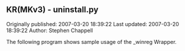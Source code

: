 ## KR(MKv3) - uninstall.py 
Originally published: 2007-03-20 18:39:22 
Last updated: 2007-03-20 18:39:22 
Author: Stephen Chappell 
 
The following program shows sample usage of the _winreg Wrapper.